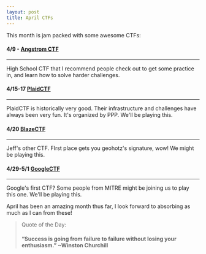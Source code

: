 ```yaml
---
layout: post
title: April CTFs
---
```


This month is jam packed with some awesome CTFs:

#### **4/9** - [Angstrom CTF](https://angstromctf.com/)
---
 High School CTF that I recommend people check out to get some practice in, and learn how to solve harder challenges.


#### **4/15-17** [PlaidCTF](http://www.plaidctf.com/)
---
 PlaidCTF is historically very good. Their infrastructure and challenges have always been very fun. It's organized by PPP. We'll be playing this.

#### **4/20** [BlazeCTF](http://420blaze.in/)
---
 Jeff's other CTF. FIrst place gets you geohotz's signature, wow! We might be playing this.

#### **4/29-5/1** [GoogleCTF](https://g.co/ctf)
---
 Google's first CTF? Some people from MITRE might be joining us to play this one. We'll be playing this.
 
 April has been an amazing month thus far, I look forward to absorbing as much as I can from these!


> Quote of the Day:
> 
>#### “Success is going from failure to failure without losing your enthusiasm.” ~Winston Churchill

